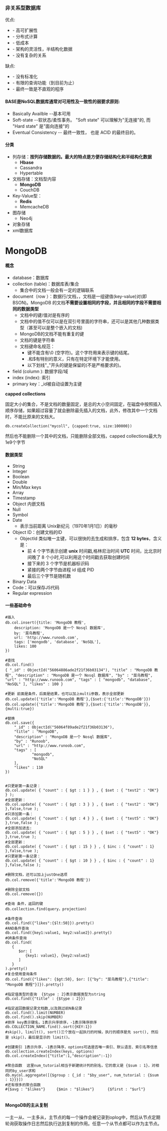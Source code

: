 ### 非关系型数据库

优点:

- \- 高可扩展性
- \- 分布式计算
- \- 低成本
- \- 架构的灵活性，半结构化数据
- \- 没有复杂的关系

缺点:

- \- 没有标准化
- \- 有限的查询功能（到目前为止）
- \- 最终一致是不直观的程序

#### BASE是NoSQL数据库通常对可用性及一致性的弱要求原则:

- Basically Availble --基本可用
- Soft-state --软状态/柔性事务。 "Soft state" 可以理解为"无连接"的, 而 "Hard state" 是"面向连接"的
- Eventual Consistency -- 最终一致性， 也是 ACID 的最终目的。

#### 分类

- 列存储：**按列存储数据的。最大的特点是方便存储结构化和半结构化数据**
  - **Hbase**
  - Cassandra
  - Hypertable
- 文档存储：文档型内容
  - **MongoDB**
  - CouchDB 
- Key-Value型：
  - **Redis**
  - MemcacheDB
- 图存储
  - Neo4j
- 对象存储
- xml数据库



# MongoDB

#### 概念

- database：数据库
- collection (table)：数据库表/集合
  - 集合中的文档一般会有一定的逻辑联系
- document（row ）：数据行/文档，，文档是一组键值(key-value)对(即 BSON)。MongoDB 的文档**不需要设置相同的字段，并且相同的字段不需要相同的数据类型**
  - 文档中的键/值对是有序的
  - 文档中的值不仅可以是在双引号里面的字符串，还可以是其他几种数据类型（甚至可以是整个嵌入的文档)
  - MongoDB的文档不能有重复的键
  - 文档的键是字符串
  - 文档键命名规范：
    - 键不能含有\0 (空字符)。这个字符用来表示键的结尾。
    - .和$有特别的意义，只有在特定环境下才能使用。
    - 以下划线"_"开头的键是保留的(不是严格要求的)。
- field (column ):  数据字段/域
- index (index):  索引
- primary key：_id被自动设置为主键



**capped collections**

固定大小的集合，不是文档的数量固定，是总的大小空间固定，在磁盘中按照插入顺序存储，如果超过容量了就会删除最先插入的文档，此外，修改其中一个文档时，不能比原来的文档大。

```db.createCollection("mycoll", {capped:true, size:100000})```

然后也不能删除一个其中的文档，只能删除全部文档，capped collections最大为1e9个字节



#### **数据类型**

- String
- Integer
- Boolean
- Double
- Min/Max keys
- Array
- Timestamp
- Object 内嵌文档
- Null
- Symbol
- Date
  - 表示当前距离 Unix新纪元（1970年1月1日）的毫秒
- Object ID：创建文档的ID
  - ObjectId 类似唯一主键，可以很快的去生成和排序，包含 **12 bytes**，含义是：
    - 前 4 个字节表示创建 **unix** 时间戳,格林尼治时间 **UTC** 时间，比北京时间晚了 8 个小时,可以利用这个时间戳去获取创建时间
    - 接下来的 3 个字节是机器标识码
    - 紧接的两个字节由进程 id 组成 PID
    - 最后三个字节是随机数
- Binary Data
- Code：可以保存JS代码
- Regular expression



#### **一些基础命令**

```
#插入
db.col.insert({title: 'MongoDB 教程', 
    description: 'MongoDB 是一个 Nosql 数据库',
    by: '菜鸟教程',
    url: 'http://www.runoob.com',
    tags: ['mongodb', 'database', 'NoSQL'],
    likes: 100
})

#查找
db.col.find()
{ "_id" : ObjectId("56064886ade2f21f36b03134"), "title" : "MongoDB 教程", "description" : "MongoDB 是一个 Nosql 数据库", "by" : "菜鸟教程", "url" : "http://www.runoob.com", "tags" : [ "mongodb", "database", "NoSQL" ], "likes" : 100 }

#更新 前面是条件，后面是结果，也可以加上multi参数，表示全部更新
db.col.update({'title':'MongoDB 教程'},{$set:{'title':'MongoDB'}})
db.col.update({'title':'MongoDB 教程'},{$set:{'title':'MongoDB'}},{multi:true})

#替换 
db.col.save({
    "_id" : ObjectId("56064f89ade2f21f36b03136"),
    "title" : "MongoDB",
    "description" : "MongoDB 是一个 Nosql 数据库",
    "by" : "Runoob",
    "url" : "http://www.runoob.com",
    "tags" : [
            "mongodb",
            "NoSQL"
    ],
    "likes" : 110
})


#只更新第一条记录：
db.col.update( { "count" : { $gt : 1 } } , { $set : { "test2" : "OK"} } );
#全部更新：
db.col.update( { "count" : { $gt : 3 } } , { $set : { "test2" : "OK"} },false,true );
#只添加第一条：
db.col.update( { "count" : { $gt : 4 } } , { $set : { "test5" : "OK"} },true,false );
#全部添加进去:
db.col.update( { "count" : { $gt : 5 } } , { $set : { "test5" : "OK"} },true,true );
#全部更新：
db.col.update( { "count" : { $gt : 15 } } , { $inc : { "count" : 1} },false,true );
#只更新第一条记录：
db.col.update( { "count" : { $gt : 10 } } , { $inc : { "count" : 1} },false,false );

#删除文档，还可以加上justOne选项
db.col.remove({'title':'MongoDB 教程'})

#删除全部文档
db.col.remove({})

#查询 条件，返回的键
db.collection.find(query，projection)

#条件查询
db.col.find({"likes":{$lt:50}}).pretty()  
#AND条件查询
db.col.find({key1:value1, key2:value2}).pretty()
#OR条件查询
db.col.find(
   {
      $or: [
         {key1: value1}, {key2:value2}
      ]
   }
).pretty()
#复合使用查询条件
db.col.find({"likes": {$gt:50}, $or: [{"by": "菜鸟教程"},{"title": "MongoDB 教程"}]}).pretty()

#指定值类型的查询  {$type : 2}表示数据类型为string
db.col.find({"title" : {$type : 2}})

#指定返回数据记录文档数,以及跳过前N条记录
db.col.find().limit(NUMBER)
db.col.find().skip(NUMBER)
#排序 key表示键名，1表示升序排序，-1表示降序排序
db.COLLECTION_NAME.find().sort({KEY:1})
#skip(), limilt(), sort()三个放在一起执行的时候，执行的顺序是先 sort(), 然后是 skip()，最后是显示的 limit()。

#创建索引 1表示升序，-1表示降序，options可选是否唯一索引、默认语言、索引名等信息
db.collection.createIndex(keys, options)
db.col.createIndex({"title":1,"description":-1})

#聚合函数  这里num_tutorial相当于新建统计列的别名，它的意义是 {$sum : 1}，对相同的by_user求和
db.mycol.aggregate([{$group : {_id : "$by_user", num_tutorial : {$sum : 1}}}])
#还有很多的聚合函数
#{$avg : "$likes"}     {$min : "$likes"}      {$first : "$url"}


```



#### MongoDB的主从复制

一主一从、一主多从，主节点的每一个操作会被记录到oplog中，然后从节点定期轮询获取操作日志然后执行达到复制的作用。任意一个从节点都可以作为主节点。